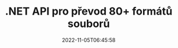 ---
############################# Static ############################
layout: "product"
date: 2022-11-05T06:45:58
draft: false

product: "Conversion"
product_tag: "conversion"
platform: .NET
platform_tag: net

############################# Head ############################
head_title: "C# .NET Document Conversion API | Převod obrázků PDF Word Excel PPTX HTML"
head_description: "C# .NET Document Conversion API. Převod PDF Word DOC DOCX, tabulky Excel PPT PPTX, HTML, PSD, MPT MPP, E-mail MSG EMLX, AutoCAD a obrázkové formáty souborů."

############################# Header ############################
title: ".NET API pro převod 80+ formátů souborů"
description: "Jednoduché rozhraní API pro integraci funkcí převodu dokumentů a obrázků do aplikací .NET bez instalace jakéhokoli externího softwaru."
button:
    enable: true
    icon: "fas fa-arrow-down"
    label: "Stáhněte si zkušební verzi zdarma"
    link: "https://downloads.groupdocs.com/conversion/net"

############################# SubMenu ############################
submenu:
    enable: true
    
    left:
        img_alt: "GroupDocs.Conversion for .NET"
        image: "https://www.groupdocs.cloud/templates/groupdocs/images/product-logos/groupdocs-conversion-net.png"
        product: "GroupDocs.Conversion"
        platform: ".NET"

    middle:
        button:
            # button loop
            - link: "#overview"
              text: "Přehled"

            # button loop
            - link: "#features"
              text: "Funkce"

            # button loop
            - link: "#support"
              text: "Podpěra, podpora"

            # button loop
            - link: "https://products.groupdocs.app/conversion"
              text: "Živá ukázka"

            # button loop
            - link: "https://purchase.groupdocs.com/pricing/conversion/net"
              text: "Ceny"

    right:
        link_download: "https://downloads.groupdocs.com/conversion"
        link_learn: "https://docs.groupdocs.com/conversion/net/"
        link_buy: "https://purchase.groupdocs.com"

############################# Overview ############################
overview:
    enable: true
    content: |
      GroupDocs.Conversion for .NET nabízí jednoduchou sadu API, která umožňuje vývojářům vytvářet výkonné aplikace pro konverzi dokumentů v C#, ASP.NET a dalších souvisejících technologiích .NET. GroupDocs.Conversion for .NET API poskytuje vašim koncovým uživatelům rychlé, efektivní a spolehlivé řešení převodu souborů. Podporuje provádění přesných převodů mezi všemi oblíbenými formáty obchodních dokumentů včetně: PDF, HTML, e-mailu, dokumentů Microsoft Word, tabulek Excel, prezentací PowerPoint, Project, Photoshop, CorelDraw, AutoCAD, diagramů, formátů rastrových obrázků a mnoha dalších. Knihovna pro převodník dokumentů automaticky detekuje formát zdrojového dokumentu a poskytuje vám veškerou kontrolu pro převod celého dokumentu nebo konkrétních stránek do požadovaného výstupního formátu. Je snazší nahradit chybějící písma preferovanými a přidat textové nebo obrazové vodoznaky na jakoukoli stránku dokumentu.

      GroupDocs.Conversion for .NET lze použít k vývoji aplikací v jakémkoli vývojovém prostředí, které cílí na platformu .NET. Je kompatibilní se všemi jazyky založenými na .NET a podporuje oblíbené operační systémy (Windows, Linux, MacOS), kde lze nainstalovat rámce Mono nebo .NET (včetně .NET Core).
    tabs:
      enable: true
      
      ## TAB ONE ##
      tab_one:
        description: |
          Následuje přehled GroupDocs.Conversion for .NET:
        
        right:
          enable: true
          icon: "fab fa-html5"
          title: "Přehled"
          content: |
            * Automatická detekce typu souboru
            * Převod dokumentů
            * Převod prezentací
            * Převést tabulky
            * Převod rastrových obrázků
            * Převod dokumentů PDF
            * Převést jiné formáty
            * Použijte vodoznak
            * Zadejte heslo souboru
            * Přizpůsobte konverzi

      ## TAB TWO ##
      tab_two:
        description: |
          GroupDocs.Conversion for .NET podporuje převod mezi všemi oblíbenými a běžně používanými [formáty souborů dokumentů](https://docs.groupdocs.com/conversion/net/supported-document-formats/).

        left:
          enable: true
          table:
            # table loop
            - title: "Převést z:"
              content: |
                * **Dokumenty**: DOC, DOCX, DOCM, DOT, DOTX, DOTM, RTF, TXT, ODT, OTT
                * **Tabulky**: XLS, XLSX, XLSM, XLSB, CSV, XLS2003, ODS, TSV, XLT, XLTX, XLTM, XLAM, FODS, SXC
                * **Prezentace**: PPT, PPTX, PPS, PPSX, ODP, POT, POTX, POTM, PPTM, PPSM, FODP
                * **Obrázky**: TIF, TIFF, JPG, JPEG, PNG, GIF, BMP, ICO, DIB, JPC, JPEG-LS, JPEG2000
                * **Přenosné**: PDF, XPS, OXPS, EPUB
                * **HTML**: HTM, HTML, MHTML
                * **Metasoubory**: EMZ, WMZ
                * **PhotoShop**: PSD
                * **Projekt**: MPP, MPT, MPX
                * **Outlook**: PST, OST
                * **E-mail**: MSG, EML, EMLX
                * **Diagramy**: VSD, VSDX, VSDM, VSS, VSSM, VST, VSTM, VSX, VTX, VDW, VDX, SVG, SVGZ
                * **AutoCAD**: DXF, DWG, DWF, STL, IFC, DWT
                * **PostScript**: EPS, PS, PSL, CGM
                * **CorelDRAW**: CDR, CMX
                * **Ostatní**: VCF, PLT, LGS, OTG, MD, AI, LOG

        right:
          enable: true
          table:
            # table loop
            - title: "Převést na:"
              content: |
                * **Dokumenty**: DOC, DOCX, DOCM, DOT, DOTX, DOTM, RTF, TXT, ODT, OTT
                * **Tabulky**: XLS, XLSX, XLSM, XLSB, CSV, XLS2003, TSV, XLTX, ODS, XLAM, FODS, DIF, SXC
                * **Prezentace**: PPT, PPTX, PPS, PPSX, ODP, POTX, POTM, PPTM, PPSM, FODP
                * **Obrázky**: TIF, TIFF, JPG, JPEG, PNG, GIF, BMP, ICO, JPEG2000
                * **Metasoubory**: EMF, WMF, EMZ, WMZ
                * **Schéma**: SVGZ
                * **Přenosné**: PDF, XPS
                * **HTML**: HTM, HTML, MHTML
                * **Jiné**: MD

      ## TAB THREE ##
      tab_three:
        description: |
          GroupDocs.Conversion for .NET podporuje následující operační systémy, rámce a správce balíčků:
      
        left:
          enable: true
          table:
            # table loop
            - icon: "fab fa-windows"
              title: "Operační systémy"
              content: |
                Windows Desktop, Windows Server, Windows Azure, Linux, MacOS

            # table loop
            - icon: "fas fa-code"
              title: "Podporované rámce"
              content: |
                Frameworks: .NET Framework, .NET Standard, .NET Core, Mono

        right:
          enable: true
          table:
            # table loop
            - icon: "fas fa-box"
              title: "Správce balíčků"
              content: |
                Nuget

            # table loop
            - icon: "fas fa-tools"
              title: "Správce balíčků"
              content: |
                Microsoft Visual Studio, Xamarin, MonoDevelop

############################# Features ############################
features:
    enable: true
    title: "Funkce GroupDocs.Conversion for .NET"

    feature:
      # feature loop
      - icon: "fas fa-copy"
        content: "Snadná integrace a měřené licencování"

      # feature loop
      - icon: "fas fa-eye"
        content: "Nastavte výchozí možnost přiblížení při převodu na slova, snímky nebo buňky"

      # feature loop
      - icon: "fas fa-bolt"
        content: "Převést do/ze všech oblíbených formátů rastrových obrázků a přiřadit obrázku DPI, výšku a šířku"
      
      # feature loop
      - icon: "fas fa-file-powerpoint"
        content: "Převeďte PDF a obrázek na stupně šedi a linearizujte dokument PDF pro web"

      # feature loop
      - icon: "fas fa-code"
        content: "Zadejte úroveň záložky, úroveň nadpisu a úroveň rozšíření v převodu Word do PDF/XPS"

      # feature loop
      - icon: "fas fa-cloud"
        content: "Nakonfigurujte a umístěte vodoznak do převedeného dokumentu jako pozadí pro zobrazení za textem"

      # feature loop
      - icon: "fas fa-remove-format"
        content: "Vykreslit záhlaví e-mailu během převodu z e-mailu"

      # feature loop
      - icon: "fas fa-comment-slash"
        content: "Nastavit vlastní adresáře písem a explicitně načíst/nahradit písmo během převodu dokumentu"

      # feature loop
      - icon: "fas fa-location-arrow"
        content: "Nastavte výchozí písmo pro nahrazení chybějících písem pro převod dokumentů, snímků a tabulek"

      # feature loop
      - icon: "fas fa-border-all"
        content: ""

      # feature loop
      - icon: "fas fa-wrench"
        content: "Převeďte tabulku pomocí mřížky a odeberte komentáře ze snímků během převodu"

      # feature loop
      - icon: "fas fa-columns"
        content: "Převeďte konkrétní stránky dokumentu do formátu PDF a převeďte konkrétní rozsah buněk v tabulkách"

      # feature loop
      - icon: "fas fa-file-word"
        content: "Zobrazit skryté listy a přeskočit prázdné řádky a sloupce při převodu tabulek"

      # feature loop
      - icon: "fas fa-envelope"
        content: "Spočítat celkový počet stránek dokumentu a nastavit heslo na nechráněný dokument během převodu"

      # feature loop
      - icon: "fas fa-print"
        content: "Možnost odebrat anotace a vložené soubory z PDF"

      # feature loop
      - icon: "fas fa-file-archive"
        content: "Při převodu do HTML vytvořte značkování vyhovující HTML 5"

      # feature loop
      - icon: "fas fa-lock"
        content: "Automaticky detekovat typ zdroje a vrátit všechny možné konverze při převodu ze streamu"

      # feature loop
      - icon: "fas fa-file-code"
        content: "Možnost vrátit každou stránku v samostatném proudu při převodu do PDF nebo HTML"
      
      # feature loop
      - icon: "fas fa-fill-drip"
        content: "Zobrazit/skrýt značky, komentáře a sledovat změny při převodu z aplikace Word"

      # feature loop
      - icon: "fas fa-file-excel"
        content: "Konverze DOCX na Tiff G3 s možností stínování"

      # feature loop
      - icon: "fas fa-heading"
        content: "Převést konkrétní rozvržení při převodu z dokumentu CAD"

      # feature loop
      - icon: "fas fa-project-diagram"
        content: "Automatické pojmenování při ukládání převedeného dokumentu do souboru"

      # feature loop
      - icon: "fas fa-cube"
        content: "Měřená licence Podporováno k fakturaci na základě použití rozhraní API"

      # feature loop
      - icon: "fab fa-uncharted"
        content: "Převod diagramů do formátů souborů pro zpracování textu"
      
      # feature loop
      - icon: "fab fa-uncharted"
        content: "Přidejte čísla stránek při převodu HTML na textový dokument"

      # feature loop
      - icon: "fab fa-uncharted"
        content: "Převeďte dokumenty XML do libovolného formátu bez transformace"

      # feature loop
      - icon: "fab fa-uncharted"
        content: "Sledujte průběh převodu souborů (začátek, konec) přímo z aplikace na straně klienta"

    more_feature:
      # more_feature_loop
      - title: "Snadno převádějte formáty dokumentů"
        content: |
          Pomocí GroupDocs.Conversion for .NET je převod formátu souboru dokumentu velmi snadný. Následující příklad ukazuje, jak převést soubor PDF na soubor DOC pomocí C#:  
            
          {features.more_feature.step1} 
          {features.more_feature.step2} 
          {features.more_feature.step3} 
            
          ```csharp    
           // Načtěte zdrojový soubor DOCX pro převod
          var converter = new GroupDocs.Conversion.Converter("input.docx");
          // Připravte možnosti konverze pro cílový formát PDF
          var convertOptions = converter.GetPossibleConversions()["pdf"].ConvertOptions;
          // Převést do formátu PDF
          converter.Convert("output.pdf", convertOptions);
          ```
            
      # more_feature_loop
      - title: "Převod do obrazových formátů"
        content: "GroupDocs.Conversion for .NET lze použít k vývoji aplikací v jakémkoli vývojovém prostředí, které cílí na platformu .NET. Je kompatibilní se všemi jazyky založenými na .NET a podporuje oblíbené operační systémy (Windows, Linux, MacOS), kde lze nainstalovat rámce Mono nebo .NET (včetně .NET Core)."

      # more_feature_loop
      - title: "Podporuje různé typy formátů PDF"
        content: |
          GroupDocs.Conversion for .NET API podporuje převod dokumentů do následujících typů/formátů PDF:  
            
          * PdfA_1A
          * PdfA_1B
          * PdfA_2A
          * PdfA_3A
          * PdfA_2B
          * PdfA_2U
          * PdfA_3B
          * PdfA_3U
          * v1_3
          * v1_4
          * v1_5
          * v1_6
          * v1_7
          * PdfX_1A
          * PdfX3

############################# Support ############################
support:
    enable: true

############################# Solutions ############################
solutions:
    enable: true
    title: "GroupDocs.Conversion nabízí rozhraní API pro převod dokumentů pro další populární vývojová prostředí"

    solution:
        # solution loop
        - img_alt: "GroupDocs.Conversion for Java"
          image: "https://www.groupdocs.cloud/templates/groupdocs/images/product-logos/groupdocs-conversion-java.png"
          product: "GroupDocs.Conversion"
          platform: "Jáva"
          link: "/conversion/java/"

############################# Back to top ###############################
back_to_top:
  enable: true
---